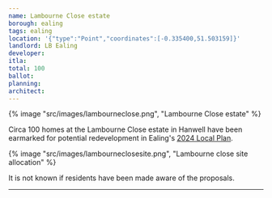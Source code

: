```yaml
---
name: Lambourne Close estate
borough: ealing
tags: ealing
location: '{"type":"Point","coordinates":[-0.335400,51.503159]}'
landlord: LB Ealing
developer:
itla:
total: 100
ballot: 
planning: 
architect: 
---
```

{% image "src/images/lambourneclose.png", "Lambourne Close estate" %}

Circa 100 homes at the Lambourne Close estate in Hanwell have been earmarked for potential redevelopment in Ealing's [2024 Local Plan](https://www.ealing.gov.uk/download/downloads/id/19587/appendix_e_-_results.pdf).

{% image "src/images/lambourneclosesite.png", "Lambourne close site allocation" %}

It is not known if residents have been made aware of the proposals.

---